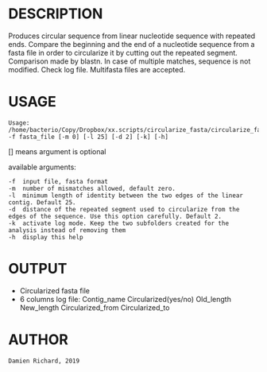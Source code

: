 # DESCRIPTION
Produces circular sequence from linear nucleotide sequence with repeated ends.
	Compare the beginning and the end of a nucleotide sequence from a fasta file in order to circularize it by cutting out the repeated segment. Comparison made by blastn. In case of multiple matches, sequence is not modified. Check log file. Multifasta files are accepted.

# USAGE

	Usage: /home/bacterio/Copy/Dropbox/xx.scripts/circularize_fasta/circularize_fasta.sh -f fasta_file [-m 0] [-l 25] [-d 2] [-k] [-h]
[] means argument is optional

available arguments:

	-f	input file, fasta format
	-m	number of mismatches allowed, default zero.
	-l	minimum length of identity between the two edges of the linear contig. Default 25.
	-d	distance of the repeated segment used to circularize from the edges of the sequence. Use this option carefully. Default 2.
	-k	activate log mode. Keep the two subfolders created for the analysis instead of removing them 
	-h	display this help

# OUTPUT

- Circularized fasta file
- 6 columns log file: Contig_name Circularized(yes/no) Old_length New_length Circularized_from Circularized_to

# AUTHOR

	Damien Richard, 2019

